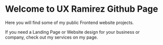 # Welcome to UX Ramirez Github Page
Here you will find some of my public Frontend website projects. <br>

If you need a Landing Page or Website design for your business or company, check out my services on my page.
